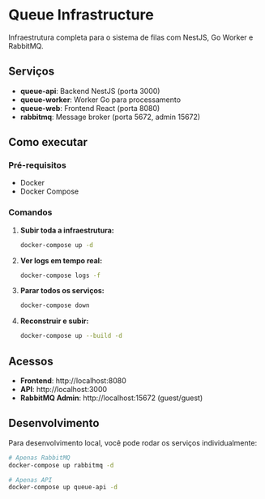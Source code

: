 # Queue Infrastructure

Infraestrutura completa para o sistema de filas com NestJS, Go Worker e RabbitMQ.

## Serviços

- **queue-api**: Backend NestJS (porta 3000)
- **queue-worker**: Worker Go para processamento
- **queue-web**: Frontend React (porta 8080)
- **rabbitmq**: Message broker (porta 5672, admin 15672)

## Como executar

### Pré-requisitos
- Docker
- Docker Compose

### Comandos

1. **Subir toda a infraestrutura:**
   ```bash
   docker-compose up -d
   ```

2. **Ver logs em tempo real:**
   ```bash
   docker-compose logs -f
   ```

3. **Parar todos os serviços:**
   ```bash
   docker-compose down
   ```

4. **Reconstruir e subir:**
   ```bash
   docker-compose up --build -d
   ```

## Acessos

- **Frontend**: http://localhost:8080
- **API**: http://localhost:3000
- **RabbitMQ Admin**: http://localhost:15672 (guest/guest)

## Desenvolvimento

Para desenvolvimento local, você pode rodar os serviços individualmente:

```bash
# Apenas RabbitMQ
docker-compose up rabbitmq -d

# Apenas API
docker-compose up queue-api -d
``` 